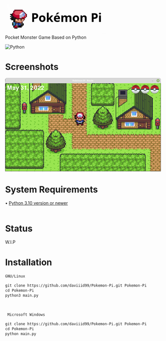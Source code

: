 <img src = "src/logo.png">  <br/>
Pocket Monster Game Based on Python

![Python](https://img.shields.io/badge/python-3670A0?style=for-the-badge&logo=python&logoColor=ffdd54) 
<br/>

# Screenshots
<img src = "src/Pokemon_Pi.png">
<br/>

# System Requirements
• <a href="https://www.python.org/downloads/">Python 3.10 version or newer</a><br/>
<br/>

# Status
W.I.P
<br/>

# Installation

```GNU/Linux ```
```
git clone https://github.com/daviiid99/Pokemon-Pi.git Pokemon-Pi
cd Pokemon-Pi
python3 main.py
```
<br/>

``` Microsoft Windows```
```
git clone https://github.com/daviiid99/Pokemon-Pi.git Pokemon-Pi
cd Pokemon-Pi
python main.py
```

